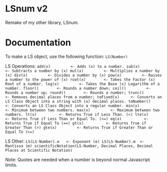 # LSnum v2
Remake of my other library, LSnum.

# Documentation
To make a LS object, use the following function: `LS(Number)`

LS Operations:
`add(x)         <- Adds (x) to a number.
sub(x)         <- Subtracts a number by (x)
mul(x)         <- Multiplies a number by (x)
div(x)         <- Divides a number by (x)
pow(x)         <- Raises a number to the power of (x)
root(x)        <- Takes the Factor (x) Root of a number.
log(x)         <- Takes the Base (x) Logarithm of a number.
floor()        <- Rounds a number down;
ceil()         <- Rounds a number up;
round()        <- Rounds a number;
trunc()        <- Removes decimal places from a number;
toFixed(x)     <- Converts an LS Class Object into a string with (x) decimal places.
toNumber()     <- Converts an LS Class Object into a regular number.
min(x)         <- Minimum between two numbers.
max(x)         <- Maximum between two numbers.
lt(x)          <- Returns True if Less Than. (<)
lte(x)         <- Returns True if Less Than or Equal To. (<=)
eq(x)          <- Returns True if Equal To (==)
gt(x)          <- Returns True if Greater Than (>)
gte(x)         <- Returns True if Greater Than or Equal To (>=)`

LS Other:
`LS(LS-Number).e   <- Exponent (e)
LS(LS-Number).m  <- Mantissa (m)
scientificNotation(LS-Number, Decimal Places, Decimal Places at Scientific Notation)`

Note: Quotes are needed when a number is beyond normal Javascript limits.

